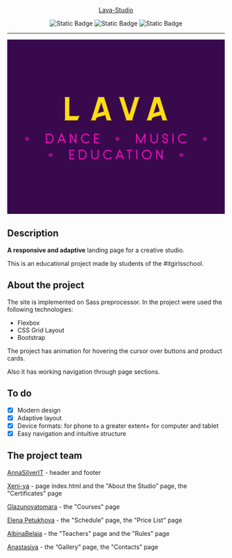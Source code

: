 <div align="center">

[Lava-Studio](https://xeni-ya.github.io/Lava-Studio/)

<img alt="Static Badge" src="https://img.shields.io/badge/made%20by-%23itgirlsschool-violet">
<img alt="Static Badge" src="https://img.shields.io/badge/Dart%20Sass-1.77.8-purple">
<img alt="Static Badge" src="https://img.shields.io/badge/SCSS-70.8%25-yellow">

---

<img src="./assets/readme/fulllogo-readme.png">
</div>

## Description

**A responsive and adaptive** landing page for a creative studio.

This is an educational project made by students of the #itgirlsschool.

## About the project

The site is implemented on Sass preprocessor. In the project were used the following technologies:

- Flexbox
- CSS Grid Layout
- Bootstrap

The project has animation for hovering the cursor over buttons and product cards.

Also it has working navigation through page sections.

## To do

- [x] Modern design
- [x] Adaptive layout
- [x] Device formats: for phone to a greater extent+ for computer and tablet
- [x] Easy navigation and intuitive structure

## The project team

[AnnaSilverIT](https://github.com/AnnaSilverIT) - header and footer

[Xeni-ya](https://github.com/Xeni-ya) - page index.html and the "About the Studio” page, the "Certificates" page

[Glazunovatomara](https://github.com/Glazunovatomara) - the "Courses" page

[Elena Petukhova](https://github.com/ElenLen) - the "Schedule" page, the "Price List" page

[AlbinaBelaja](https://github.com/AlbinaBelaja) - the "Teachers" page and the "Rules" page

[Anastasiya](https://github.com/nastyaerma) - the “Gallery” page, the "Contacts” page